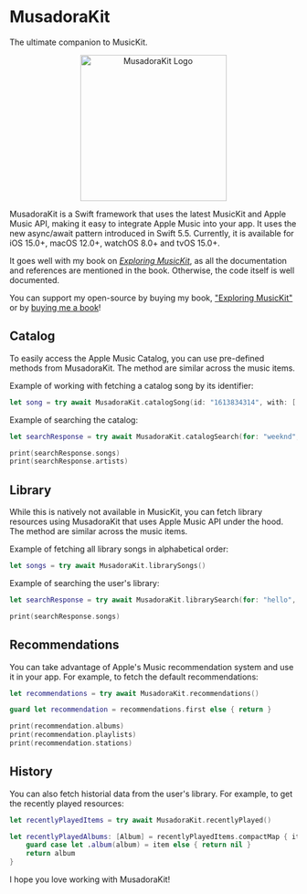 # MusadoraKit

The ultimate companion to MusicKit.

<p align="center">
  <img src= "https://github.com/rryam/MusadoraKit/blob/main/MusadoraKitIcon.png" alt="MusadoraKit Logo" width="256"/>
</p>

MusadoraKit is a Swift framework that uses the latest MusicKit and Apple Music API, making it easy to integrate Apple Music into your app. It uses the new async/await pattern introduced in Swift 5.5. Currently, it is available for iOS 15.0+, macOS 12.0+, watchOS 8.0+ and tvOS 15.0+.

It goes well with my book on [*Exploring MusicKit*](http://exploringmusickit.com), as all the documentation and references are mentioned in the book. Otherwise, the code itself is well documented.

You can support my open-source by buying my book, ["Exploring MusicKit"](exploringmusickit.com) or by [buying me a book](https://www.buymeacoffee.com/rudrank)! 

## Catalog 

To easily access the Apple Music Catalog, you can use pre-defined methods from MusadoraKit. The method are similar across the music items. 

Example of working with fetching a catalog song by its identifier: 

```swift 
let song = try await MusadoraKit.catalogSong(id: "1613834314", with: [.albums])
```

Example of searching the catalog: 

```swift 
let searchResponse = try await MusadoraKit.catalogSearch(for: "weeknd", types: [Song.self, Artist.self])

print(searchResponse.songs)
print(searchResponse.artists)
```

## Library 

While this is natively not available in MusicKit, you can fetch library resources using MusadoraKit that uses Apple Music API under the hood. The method are similar across the music items. 

Example of fetching all library songs in alphabetical order: 

```swift 
let songs = try await MusadoraKit.librarySongs()
```

Example of searching the user's library: 

```swift 
let searchResponse = try await MusadoraKit.librarySearch(for: "hello", types: [Song.self])

print(searchResponse.songs)
```

## Recommendations 

You can take advantage of Apple's Music recommendation system and use it in your app. For example, to fetch the default recommendations: 

```swift 
let recommendations = try await MusadoraKit.recommendations()

guard let recommendation = recommendations.first else { return }

print(recommendation.albums)
print(recommendation.playlists)
print(recommendation.stations)
```

## History 

You can also fetch historial data from the user's library. For example, to get the recently played resources: 

```swift 
let recentlyPlayedItems = try await MusadoraKit.recentlyPlayed()

let recentlyPlayedAlbums: [Album] = recentlyPlayedItems.compactMap { item in
    guard case let .album(album) = item else { return nil }
    return album
}
```

I hope you love working with MusadoraKit! 
